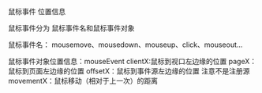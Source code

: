 鼠标事件 位置信息

鼠标事件分为 鼠标事件名和鼠标事件对象

鼠标事件名：
mousemove、mousedown、mouseup、click、mouseout... 

鼠标事件对象位置信息：mouseEvent
clientX:鼠标到视口左边缘的位置
pageX：鼠标到页面左边缘的位置
offsetX：鼠标到事件源左边缘的位置 注意不是注册源
movementX：鼠标移动（相对于上一次）的距离
